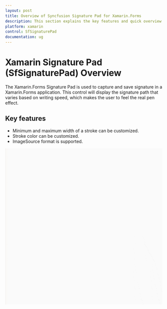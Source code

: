 ```yaml
---
layout: post
title: Overview of Syncfusion Signature Pad for Xamarin.Forms
description: This section explains the key features and quick overview about Syncfusion Signature Pad control for Xamarin.Forms
platform: xamarin
control: SfSignaturePad
documentation: ug
---
```


# Xamarin Signature Pad (SfSignaturePad) Overview

The Xamarin.Forms Signature Pad is used to capture and save signature in a Xamarin.Forms application. This control will display the signature path that varies based on writing speed, which makes the user to feel the real pen effect.

## Key features

* Minimum and maximum width of a stroke can be customized.
* Stroke color can be customized.
* ImageSource format is supported.

![Signature Pad Overview](images/overview.gif)
